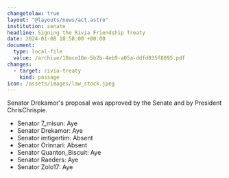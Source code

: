```yaml
---
changetolaw: true
layout: "@layouts/news/act.astro"
institution: senate
headline: Signing the Rivia Friendship Treaty
date: 2024-01-08 18:58:00 +00:00
document:
  type: local-file
  value: /archive/10ace18e-5b2b-4eb9-a05a-ddfd035f8095.pdf
changes:
  - target: rivia-treaty
    kind: passage
icon: /assets/images/law_stock.jpeg
---
```

Senator Drekamor's proposal was approved by the Senate and by President ChrisChrispie.<!--more-->

- Senator 7\_misun: Aye
- Senator Drekamor: Aye
- Senator imtigertim: Absent
- Senator Orinnari: Absent
- Senator Quanton\_Biscuit: Aye
- Senator Raeders: Aye
- Senator Zolo17: Aye
